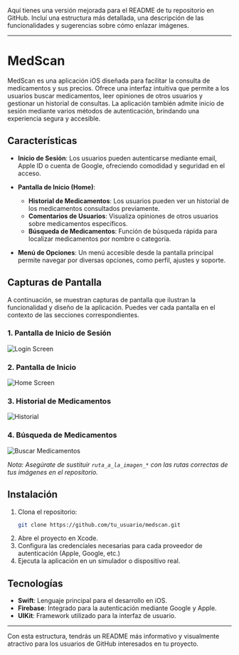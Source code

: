 Aquí tienes una versión mejorada para el README de tu repositorio en GitHub. Incluí una estructura más detallada, una descripción de las funcionalidades y sugerencias sobre cómo enlazar imágenes.

---

# MedScan

MedScan es una aplicación iOS diseñada para facilitar la consulta de medicamentos y sus precios. Ofrece una interfaz intuitiva que permite a los usuarios buscar medicamentos, leer opiniones de otros usuarios y gestionar un historial de consultas. La aplicación también admite inicio de sesión mediante varios métodos de autenticación, brindando una experiencia segura y accesible.

## Características

- **Inicio de Sesión**: Los usuarios pueden autenticarse mediante email, Apple ID o cuenta de Google, ofreciendo comodidad y seguridad en el acceso.
  
- **Pantalla de Inicio (Home)**:
  - **Historial de Medicamentos**: Los usuarios pueden ver un historial de los medicamentos consultados previamente.
  - **Comentarios de Usuarios**: Visualiza opiniones de otros usuarios sobre medicamentos específicos.
  - **Búsqueda de Medicamentos**: Función de búsqueda rápida para localizar medicamentos por nombre o categoría.

- **Menú de Opciones**: Un menú accesible desde la pantalla principal permite navegar por diversas opciones, como perfil, ajustes y soporte.

## Capturas de Pantalla

A continuación, se muestran capturas de pantalla que ilustran la funcionalidad y diseño de la aplicación. Puedes ver cada pantalla en el contexto de las secciones correspondientes.

### 1. Pantalla de Inicio de Sesión
![Login Screen](ruta_a_la_imagen_login.png)

### 2. Pantalla de Inicio
![Home Screen](ruta_a_la_imagen_home.png)

### 3. Historial de Medicamentos
![Historial](ruta_a_la_imagen_historial.png)

### 4. Búsqueda de Medicamentos
![Buscar Medicamentos](ruta_a_la_imagen_buscar.png)

*Nota: Asegúrate de sustituir `ruta_a_la_imagen_*` con las rutas correctas de tus imágenes en el repositorio.*

## Instalación

1. Clona el repositorio:
   ```bash
   git clone https://github.com/tu_usuario/medscan.git
   ```
2. Abre el proyecto en Xcode.
3. Configura las credenciales necesarias para cada proveedor de autenticación (Apple, Google, etc.)
4. Ejecuta la aplicación en un simulador o dispositivo real.

## Tecnologías

- **Swift**: Lenguaje principal para el desarrollo en iOS.
- **Firebase**: Integrado para la autenticación mediante Google y Apple.
- **UIKit**: Framework utilizado para la interfaz de usuario.

---

Con esta estructura, tendrás un README más informativo y visualmente atractivo para los usuarios de GitHub interesados en tu proyecto.
